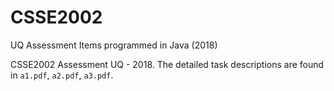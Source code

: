 # CSSE2002
UQ Assessment Items programmed in Java (2018)

 CSSE2002 Assessment UQ - 2018. The detailed task descriptions are found in `a1.pdf`, `a2.pdf`, `a3.pdf`.
